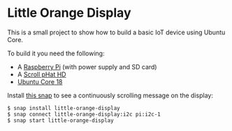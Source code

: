 # Little Orange Display

This is a small project to show how to build a basic IoT device using Ubuntu Core.

To build it you need the following:
- A [Raspberry Pi](https://www.raspberrypi.org/products/raspberry-pi-3-model-a-plus/) (with power supply and SD card)
- A [Scroll pHat HD](https://shop.pimoroni.com/products/scroll-phat-hd)
- [Ubuntu Core 18](https://www.ubuntu.com/download/iot/raspberry-pi-2-3)

Install [this snap](https://snapcraft.io/little-orange-display) to see a continuously scrolling message on the display:
```
$ snap install little-orange-display
$ snap connect little-orange-display:i2c pi:i2c-1
$ snap start little-orange-display
```
